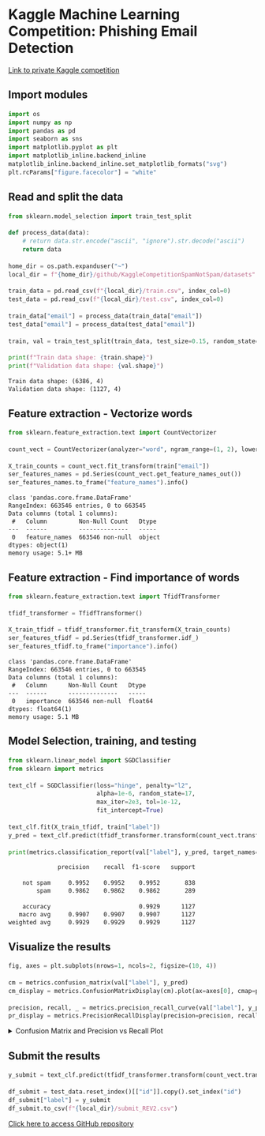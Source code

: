# Kaggle Machine Learning Competition: Phishing Email Detection

[Link to private Kaggle competition](https://www.kaggle.com/competitions/civ1498project1)

## Import modules

```python
import os
import numpy as np
import pandas as pd
import seaborn as sns
import matplotlib.pyplot as plt
import matplotlib_inline.backend_inline
matplotlib_inline.backend_inline.set_matplotlib_formats("svg")
plt.rcParams["figure.facecolor"] = "white"
```

## Read and split the data

```python
from sklearn.model_selection import train_test_split

def process_data(data):
    # return data.str.encode("ascii", "ignore").str.decode("ascii")
    return data

home_dir = os.path.expanduser("~")
local_dir = f"{home_dir}/github/KaggleCompetitionSpamNotSpam/datasets"

train_data = pd.read_csv(f"{local_dir}/train.csv", index_col=0)
test_data = pd.read_csv(f"{local_dir}/test.csv", index_col=0)

train_data["email"] = process_data(train_data["email"])
test_data["email"] = process_data(test_data["email"])

train, val = train_test_split(train_data, test_size=0.15, random_state=17, stratify=train_data["label"])

print(f"Train data shape: {train.shape}")
print(f"Validation data shape: {val.shape}")
```


<pre><code class="plaintext code-output">Train data shape: (6386, 4)
Validation data shape: (1127, 4)</code></pre>


## Feature extraction - Vectorize words

```python
from sklearn.feature_extraction.text import CountVectorizer

count_vect = CountVectorizer(analyzer="word", ngram_range=(1, 2), lowercase=True)

X_train_counts = count_vect.fit_transform(train["email"])
ser_features_names = pd.Series(count_vect.get_feature_names_out())
ser_features_names.to_frame("feature_names").info()
```


<pre><code class="plaintext code-output">class 'pandas.core.frame.DataFrame'
RangeIndex: 663546 entries, 0 to 663545
Data columns (total 1 columns):
 #   Column         Non-Null Count   Dtype 
---  ------         --------------   ----- 
 0   feature_names  663546 non-null  object
dtypes: object(1)
memory usage: 5.1+ MB</code></pre>


## Feature extraction - Find importance of words

```python
from sklearn.feature_extraction.text import TfidfTransformer

tfidf_transformer = TfidfTransformer()

X_train_tfidf = tfidf_transformer.fit_transform(X_train_counts)
ser_features_tfidf = pd.Series(tfidf_transformer.idf_)
ser_features_tfidf.to_frame("importance").info()
```


<pre><code class="plaintext code-output">class 'pandas.core.frame.DataFrame'
RangeIndex: 663546 entries, 0 to 663545
Data columns (total 1 columns):
 #   Column      Non-Null Count   Dtype  
---  ------      --------------   -----  
 0   importance  663546 non-null  float64
dtypes: float64(1)
memory usage: 5.1 MB</code></pre>


## Model Selection, training, and testing

```python
from sklearn.linear_model import SGDClassifier
from sklearn import metrics

text_clf = SGDClassifier(loss="hinge", penalty="l2",
                         alpha=1e-6, random_state=17,
                         max_iter=2e3, tol=1e-12, 
                         fit_intercept=True)

text_clf.fit(X_train_tfidf, train["label"])  
y_pred = text_clf.predict(tfidf_transformer.transform(count_vect.transform(val["email"])))
    
print(metrics.classification_report(val["label"], y_pred, target_names=["not spam", "spam"], digits=4))
```


<pre><code class="plaintext code-output">              precision    recall  f1-score   support

    not spam     0.9952    0.9952    0.9952       838
        spam     0.9862    0.9862    0.9862       289

    accuracy                         0.9929      1127
   macro avg     0.9907    0.9907    0.9907      1127
weighted avg     0.9929    0.9929    0.9929      1127</code></pre>


## Visualize the results

```python
fig, axes = plt.subplots(nrows=1, ncols=2, figsize=(10, 4))

cm = metrics.confusion_matrix(val["label"], y_pred)
cm_display = metrics.ConfusionMatrixDisplay(cm).plot(ax=axes[0], cmap=plt.cm.Oranges)

precision, recall, _ = metrics.precision_recall_curve(val["label"], y_pred)
pr_display = metrics.PrecisionRecallDisplay(precision=precision, recall=recall).plot(ax=axes[1], color="coral")
```


<details>
  <summary>Confusion Matrix and Precision vs Recall Plot </summary>
    <p align="center">
      <img src="https://raw.githubusercontent.com/mbbatukan/KaggleCompetitionSpamNotSpam/main/figures/confusion_matrix.png">
    </p>
</details>
<p></p>


## Submit the results

```python
y_submit = text_clf.predict(tfidf_transformer.transform(count_vect.transform(test_data["email"])))

df_submit = test_data.reset_index()[["id"]].copy().set_index("id")
df_submit["label"] = y_submit
df_submit.to_csv(f"{local_dir}/submit_REV2.csv")
```

[Click here to access GitHub repository](https://github.com/mbbatukan/KaggleCompetitionSpamNotSpam)
